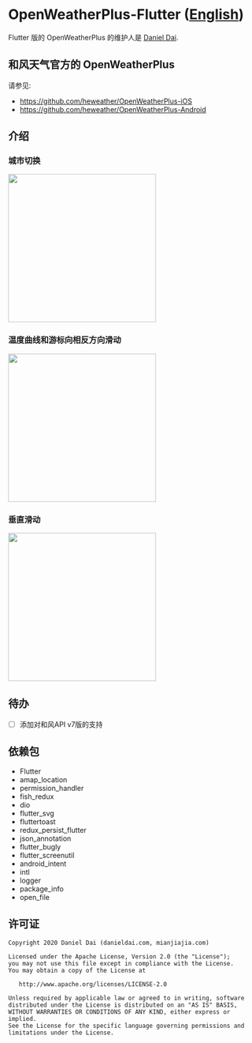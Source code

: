 # OpenWeatherPlus-Flutter ([English](/README.md))

Flutter 版的 OpenWeatherPlus 的维护人是 [Daniel Dai](https://www.danieldai.com).
 
## 和风天气官方的 OpenWeatherPlus

请参见:

- https://github.com/heweather/OpenWeatherPlus-iOS
- https://github.com/heweather/OpenWeatherPlus-Android

## 介绍

### 城市切换
<img src="/doc/images/1.gif" width="300">

### 温度曲线和游标向相反方向滑动  
<img src="/doc/images/3.gif" width="300">

### 垂直滑动
<img src="/doc/images/2.gif" width="300">

## 待办

- [ ] 添加对和风API v7版的支持

## 依赖包

- Flutter 
- amap_location
- permission_handler
- fish_redux
- dio
- flutter_svg
- fluttertoast
- redux_persist_flutter
- json_annotation
- flutter_bugly
- flutter_screenutil
- android_intent
- intl
- logger
- package_info
- open_file

## 许可证

	Copyright 2020 Daniel Dai (danieldai.com, mianjiajia.com)

    Licensed under the Apache License, Version 2.0 (the "License");
    you may not use this file except in compliance with the License.
    You may obtain a copy of the License at

       http://www.apache.org/licenses/LICENSE-2.0

    Unless required by applicable law or agreed to in writing, software
    distributed under the License is distributed on an "AS IS" BASIS,
    WITHOUT WARRANTIES OR CONDITIONS OF ANY KIND, either express or implied.
    See the License for the specific language governing permissions and
    limitations under the License.
